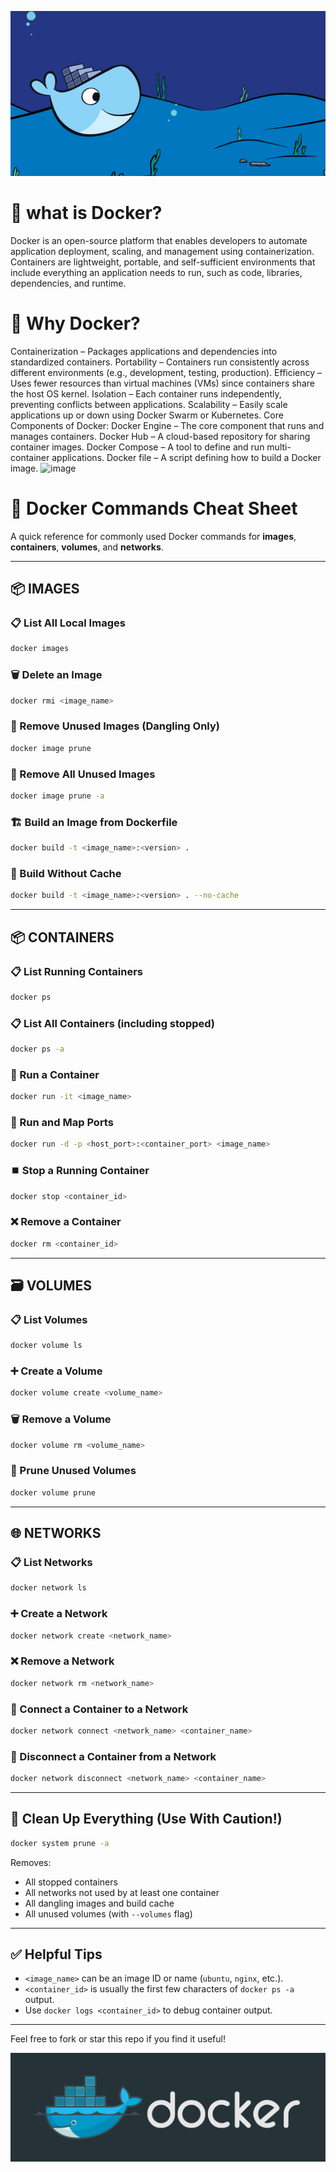 <p align="center">
  <img src="images/dockergif.gif" alt="Emam Saimon Docker">
</p>


#  🐳 what is Docker?
Docker is an open-source platform that enables developers to automate application deployment, scaling, and management using containerization. Containers are lightweight, portable, and self-sufficient environments that include everything an application needs to run, such as code, libraries, dependencies, and runtime.

#  🐳 Why Docker?
Containerization – Packages applications and dependencies into standardized containers.
Portability – Containers run consistently across different environments (e.g., development, testing, production).
Efficiency – Uses fewer resources than virtual machines (VMs) since containers share the host OS kernel.
Isolation – Each container runs independently, preventing conflicts between applications.
Scalability – Easily scale applications up or down using Docker Swarm or Kubernetes.
Core Components of Docker:
Docker Engine – The core component that runs and manages containers.
Docker Hub – A cloud-based repository for sharing container images.
Docker Compose – A tool to define and run multi-container applications.
Docker file – A script defining how to build a Docker image.
![image](https://github.com/user-attachments/assets/7e4cb1a9-522c-4577-bb5f-c941ae978f05)

# 🐳 Docker Commands Cheat Sheet

A quick reference for commonly used Docker commands for **images**, **containers**, **volumes**, and **networks**.

---

## 📦 IMAGES

### 📋 List All Local Images
```bash
docker images
```

### 🗑️ Delete an Image
```bash
docker rmi <image_name>
```

### 🧹 Remove Unused Images (Dangling Only)
```bash
docker image prune
```

### 🧹 Remove All Unused Images
```bash
docker image prune -a
```

### 🏗️ Build an Image from Dockerfile
```bash
docker build -t <image_name>:<version> .
```

### 🔄 Build Without Cache
```bash
docker build -t <image_name>:<version> . --no-cache
```

---

## 📦 CONTAINERS

### 📋 List Running Containers
```bash
docker ps
```

### 📋 List All Containers (including stopped)
```bash
docker ps -a
```

### 🚀 Run a Container
```bash
docker run -it <image_name>
```

### 🚀 Run and Map Ports
```bash
docker run -d -p <host_port>:<container_port> <image_name>
```

### ⏹️ Stop a Running Container
```bash
docker stop <container_id>
```

### ❌ Remove a Container
```bash
docker rm <container_id>
```

---

## 🗃️ VOLUMES

### 📋 List Volumes
```bash
docker volume ls
```

### ➕ Create a Volume
```bash
docker volume create <volume_name>
```

### 🗑️ Remove a Volume
```bash
docker volume rm <volume_name>
```

### 🧹 Prune Unused Volumes
```bash
docker volume prune
```

---

## 🌐 NETWORKS

### 📋 List Networks
```bash
docker network ls
```

### ➕ Create a Network
```bash
docker network create <network_name>
```

### ❌ Remove a Network
```bash
docker network rm <network_name>
```

### 📎 Connect a Container to a Network
```bash
docker network connect <network_name> <container_name>
```

### 🔌 Disconnect a Container from a Network
```bash
docker network disconnect <network_name> <container_name>
```

---

## 🧼 Clean Up Everything (Use With Caution!)
```bash
docker system prune -a
```

Removes:
- All stopped containers  
- All networks not used by at least one container  
- All dangling images and build cache  
- All unused volumes (with `--volumes` flag)

---

## ✅ Helpful Tips

- `<image_name>` can be an image ID or name (`ubuntu`, `nginx`, etc.).
- `<container_id>` is usually the first few characters of `docker ps -a` output.
- Use `docker logs <container_id>` to debug container output.

---

Feel free to fork or star this repo if you find it useful!

<p align="center">
  <img src="images/dockerpic.png" alt="Emam saimon docker">
</p>








